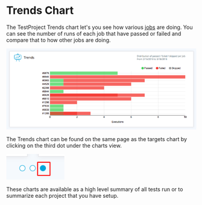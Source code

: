 # Trends Chart

The TestProject Trends chart let's you see how various [jobs](../../schedule-and-run-tests/create-and-schedule-jobs.md) are doing. You can see the number of runs of each job that have passed or failed and compare that to how other jobs are doing.

![Job Comparison chart](../../.gitbook/assets/image%20%28118%29.png)

The Trends chart can be found on the same page as the targets chart by clicking on the third dot under the charts view.

![Trends and Target Chart Location](../../.gitbook/assets/image%20%28116%29%20%281%29.png)

These charts are available as a high level summary of all tests run or to summarize each project that you have setup. 



